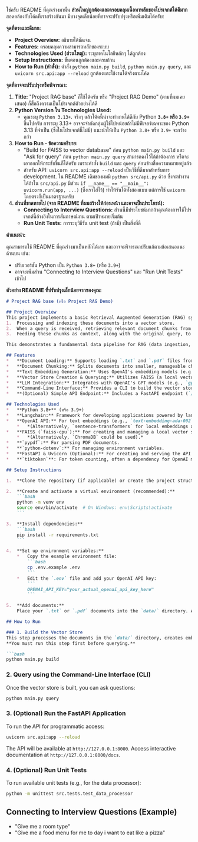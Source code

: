 ใช่ครับ README ที่คุณร่างมานั้น **ส่วนใหญ่ถูกต้องและครอบคลุมเนื้อหาหลักของโปรเจกต์ได้ดีมาก** สอดคล้องกับโค้ดที่เราสร้างกันมา มีบางจุดเล็กน้อยที่อาจจะปรับปรุงหรือเพิ่มเติมได้ครับ:

**จุดที่ตรงและดีมาก:**

*   **Project Overview:** อธิบายได้ชัดเจน
*   **Features:** ครอบคลุมความสามารถหลักของระบบ
*   **Technologies Used (ส่วนใหญ่):** ระบุเทคโนโลยีหลักๆ ได้ถูกต้อง
*   **Setup Instructions:** ขั้นตอนถูกต้องและครบถ้วน
*   **How to Run (คำสั่ง):** คำสั่ง `python main.py build`, `python main.py query`, และ `uvicorn src.api:app --reload` ถูกต้องและใช้งานได้จริงตามโค้ด

**จุดที่อาจจะปรับปรุงหรือพิจารณา:**

1.  **Title:** "Project RAG base" ก็ใช้ได้ครับ หรือ "Project RAG Demo" (ตามที่ผมเคยเสนอ) ก็สื่อถึงความเป็นโปรเจกต์ตัวอย่างได้ดี
2.  **Python Version ใน Technologies Used:**
    *   คุณระบุ `Python 3.13+`. จริงๆ แล้วโค้ดนี้น่าจะทำงานได้ดีกับ Python **`3.8+` หรือ `3.9+`** ขึ้นไปครับ การระบุ 3.13+ อาจจะจำกัดกลุ่มผู้ใช้ไปหน่อยถ้าไม่มีฟีเจอร์เฉพาะของ Python 3.13 ที่จำเป็น (ซึ่งในโปรเจกต์นี้ไม่มี) แนะนำให้เป็น `Python 3.8+` หรือ `3.9+` จะกว้างกว่า
3.  **How to Run - ข้อความอธิบาย:**
    *   "Build for FAISS to vector database" ก่อน `python main.py build` และ "Ask for query" ก่อน `python main.py query` สามารถคงไว้ได้ถ้าต้องการ หรือจะเอาออกให้กระชับขึ้นก็ได้ครับ เพราะคำสั่ง `build` และ `query` ค่อนข้างสื่อความหมายอยู่แล้ว
    *   สำหรับ API: `uvicorn src.api:app --reload` เป็นวิธีที่ดีมากสำหรับการ development. ใน README เดิมของผมมี `python src/api.py` ด้วย ซึ่งจะทำงานได้ถ้าใน `src/api.py` มีส่วน `if __name__ == "__main__": uvicorn.run(app, ...)` (ซึ่งเราใส่ไว้) ทำให้รันได้ทั้งสองแบบ แต่การใช้ `uvicorn` โดยตรงก็เป็นมาตรฐานครับ
4.  **ส่วนที่ขาดหายไป (จาก README ที่ผมสร้างให้ก่อนหน้า และอาจเป็นประโยชน์):**
    *   **Connecting to Interview Questions:** ส่วนนี้มีประโยชน์มากถ้าคุณต้องการใช้โปรเจกต์นี้อ้างอิงในการสัมภาษณ์งาน ตามเป้าหมายเริ่มต้น
    *   **Run Unit Tests:** การระบุวิธีรัน unit test (ถ้ามี) เป็นสิ่งที่ดี

**คำแนะนำ:**

คุณสามารถใช้ README ที่คุณร่างมาเป็นหลักได้เลย และอาจจะพิจารณาปรับแก้ตามข้อเสนอแนะด้านบน เช่น:

*   ปรับเวอร์ชัน Python เป็น `Python 3.8+` (หรือ `3.9+`)
*   อาจจะเพิ่มส่วน "Connecting to Interview Questions" และ "Run Unit Tests" เข้าไป

**ตัวอย่าง README ที่ปรับปรุงเล็กน้อยจากของคุณ:**

```markdown
# Project RAG base (หรือ Project RAG Demo)

## Project Overview
This project implements a basic Retrieval Augmented Generation (RAG) system. It can answer questions based on a provided set of documents by:
1.  Processing and indexing these documents into a vector store.
2.  When a query is received, retrieving relevant document chunks from the vector store.
3.  Feeding these chunks as context, along with the original query, to a Large Language Model (LLM) to generate an answer.

This demonstrates a fundamental data pipeline for RAG (data ingestion, chunking, embedding) and the application of ML models (embedding model, LLM).

## Features
*   **Document Loading:** Supports loading `.txt` and `.pdf` files from a specified directory.
*   **Document Chunking:** Splits documents into smaller, manageable chunks for efficient processing.
*   **Text Embedding Generation:** Uses OpenAI's embedding models (e.g., `text-embedding-ada-002`) to convert text chunks into vector representations. (Can be adapted for local Sentence-Transformers).
*   **Vector Store Creation & Querying:** Utilizes FAISS (a local vector store) to store and efficiently search for relevant document chunks based on query similarity.
*   **LLM Integration:** Integrates with OpenAI's GPT models (e.g., `gpt-3.5-turbo`) for answer generation based on retrieved context.
*   **Command-Line Interface:** Provides a CLI to build the vector store and ask questions.
*   **(Optional) Simple API Endpoint:** Includes a FastAPI endpoint (`/ask`) for programmatic interaction (if `src/api.py` is run).

## Technologies Used
*   **Python 3.8+** (หรือ 3.9+)
*   **Langchain:** Framework for developing applications powered by language models.
*   **OpenAI API:** For text embeddings (e.g., `text-embedding-ada-002`) and LLM (e.g., `gpt-3.5-turbo`).
    *   *(Alternatively, `sentence-transformers` for local embeddings and Hugging Face models for local LLMs could be integrated).*
*   **FAISS (`faiss-cpu`):** For creating and managing a local vector store.
    *   *(Alternatively, `ChromaDB` could be used).*
*   **`pypdf`:** For parsing PDF documents.
*   **`python-dotenv`:** For managing environment variables.
*   **FastAPI & Uvicorn (Optional):** For creating and serving the API endpoint.
*   **`tiktoken`**: For token counting, often a dependency for OpenAI models.

## Setup Instructions

1.  **Clone the repository (if applicable) or create the project structure.**

2.  **Create and activate a virtual environment (recommended):**
    ```bash
    python -m venv env
    source env/bin/activate  # On Windows: env\Scripts\activate
    ```

3.  **Install dependencies:**
    ```bash
    pip install -r requirements.txt
    ```

4.  **Set up environment variables:**
    *   Copy the example environment file:
        ```bash
        cp .env.example .env
        ```
    *   Edit the `.env` file and add your OpenAI API key:
        ```
        OPENAI_API_KEY="your_actual_openai_api_key_here"
        ```

5.  **Add documents:**
    Place your `.txt` or `.pdf` documents into the `data/` directory. A `sample_document.txt` is provided.

## How to Run

### 1. Build the Vector Store
This step processes the documents in the `data/` directory, creates embeddings, and saves them into a local FAISS vector store located at `vector_store_index/faiss_index`.
**You must run this step first before querying.**

```bash
python main.py build
```

### 2. Query using the Command-Line Interface (CLI)
Once the vector store is built, you can ask questions:
```bash
python main.py query
```

### 3. (Optional) Run the FastAPI Application
To run the API for programmatic access:
```bash
uvicorn src.api:app --reload
```
The API will be available at `http://127.0.0.1:8000`. Access interactive documentation at `http://127.0.0.1:8000/docs`.

### 4. (Optional) Run Unit Tests
To run available unit tests (e.g., for the data processor):
```bash
python -m unittest src.tests.test_data_processor
```

## Connecting to Interview Questions (Example)
*   "Give me a room type"
*   "Give me a food menu for me to day i want to eat like a pizza"